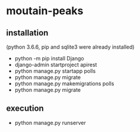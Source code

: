 # moutain-peaks

## installation
(python 3.6.6, pip and sqlite3 were already installed)

<ul>
  <li>python -m pip install Django</li>
  <li>django-admin startproject apirest</li>
  <li>python manage.py startapp polls</li>
  <li>python manage.py migrate</li>
  <li>python manage.py makemigrations polls</li>
  <li>python manage.py migrate</li>
</ul>

## execution

<ul>
  <li>python manage.py runserver</li>
</ul>